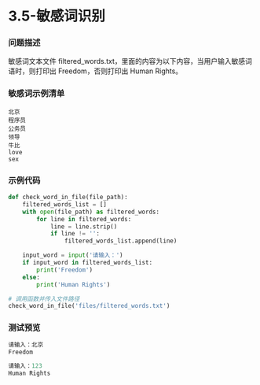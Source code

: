 # 3.5-敏感词识别

### 问题描述

敏感词文本文件 filtered_words.txt，里面的内容为以下内容，当用户输入敏感词语时，则打印出 Freedom，否则打印出 Human Rights。

### 敏感词示例清单

```
北京
程序员
公务员
领导
牛比
love
sex
```

### 示例代码

```python
def check_word_in_file(file_path):
    filtered_words_list = []
    with open(file_path) as filtered_words:
        for line in filtered_words:
            line = line.strip()
            if line != '':
                filtered_words_list.append(line)

    input_word = input('请输入：')
    if input_word in filtered_words_list:
        print('Freedom')
    else:
        print('Human Rights')

# 调用函数并传入文件路径
check_word_in_file('files/filtered_words.txt')
```

### 测试预览

```python
请输入：北京
Freedom

请输入：123
Human Rights
```